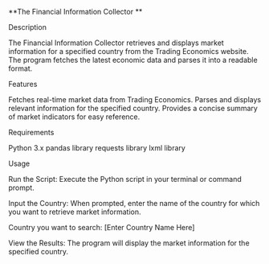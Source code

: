 **The Financial Information Collector
**

Description

The Financial Information Collector retrieves and displays market information for a specified country from the Trading Economics website. The program fetches the latest economic data and parses it into a readable format.

Features

Fetches real-time market data from Trading Economics.
Parses and displays relevant information for the specified country.
Provides a concise summary of market indicators for easy reference.


Requirements

Python 3.x
pandas library
requests library
lxml library


Usage

Run the Script:
Execute the Python script in your terminal or command prompt.


Input the Country:
When prompted, enter the name of the country for which you want to retrieve market information.

Country you want to search: [Enter Country Name Here]


View the Results:
The program will display the market information for the specified country.